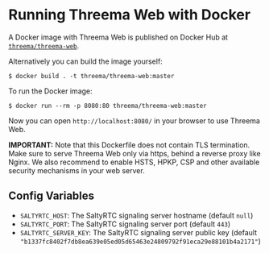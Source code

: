 # Running Threema Web with Docker

A Docker image with Threema Web is published on Docker Hub at
[`threema/threema-web`](https://hub.docker.com/r/threema/threema-web).

Alternatively you can build the image yourself:

    $ docker build . -t threema/threema-web:master

To run the Docker image:

    $ docker run --rm -p 8080:80 threema/threema-web:master

Now you can open `http://localhost:8080/` in your browser to use Threema Web.

**IMPORTANT:** Note that this Dockerfile does not contain TLS termination. Make
sure to serve Threema Web only via https, behind a reverse proxy like Nginx. We
also recommend to enable HSTS, HPKP, CSP and other available security
mechanisms in your web server.


## Config Variables

- `SALTYRTC_HOST`: The SaltyRTC signaling server hostname (default `null`)
- `SALTYRTC_PORT`: The SaltyRTC signaling server port (default `443`)
- `SALTYRTC_SERVER_KEY`: The SaltyRTC signaling server public key
  (default `"b1337fc8402f7db8ea639e05ed05d65463e24809792f91eca29e88101b4a2171"`)
